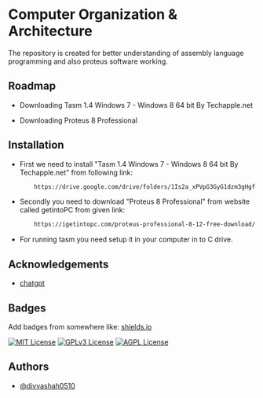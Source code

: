 
# Computer Organization & Architecture

The repository is created for better understanding of assembly language programming and also proteus software working.


## Roadmap

- Downloading Tasm 1.4 Windows 7 - Windows 8 64 bit By Techapple.net

- Downloading Proteus 8 Professional


## Installation

- First we need to install "Tasm 1.4 Windows 7 - Windows 8 64 bit By Techapple.net" from following link:

    ```bash
        https://drive.google.com/drive/folders/1Is2a_xPVpG3GyG1dzm3gHgfupTzr7kJa?usp=sharing
    ```
- Secondly you need to download "Proteus 8 Professional" from website called getintoPC from given link:

    ```bash
        https://igetintopc.com/proteus-professional-8-12-free-download/
    ```
- For running tasm you need setup it in your computer in to C drive.
## Acknowledgements
 - [chatgpt](https://chat.openai.com/)



## Badges

Add badges from somewhere like: [shields.io](https://shields.io/)

[![MIT License](https://img.shields.io/badge/License-MIT-green.svg)](https://choosealicense.com/licenses/mit/)
[![GPLv3 License](https://img.shields.io/badge/License-GPL%20v3-yellow.svg)](https://opensource.org/licenses/)
[![AGPL License](https://img.shields.io/badge/license-AGPL-blue.svg)](http://www.gnu.org/licenses/agpl-3.0)


## Authors

- [@divyashah0510](https://www.github.com/divyashah0510)

